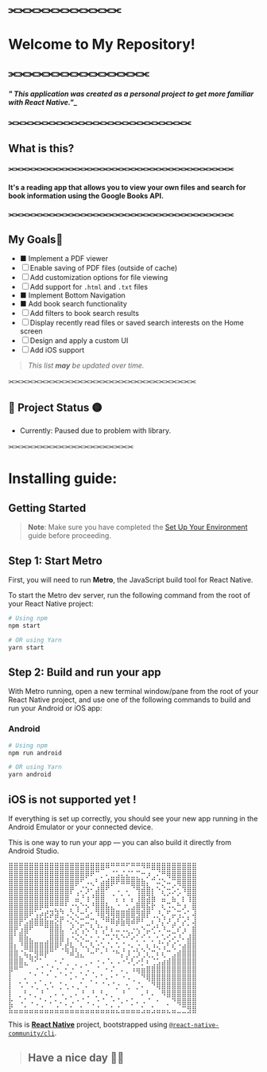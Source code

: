 ## ⫘⫘⫘⫘⫘⫘⫘⫘⫘⫘⫘⫘
# Welcome to My Repository!
## ⫘⫘⫘⫘⫘⫘⫘⫘⫘⫘⫘⫘⫘⫘⫘

#### ___" This application was created as a personal project to get more familiar with **React Native**."____
### ⫘⫘⫘⫘⫘⫘⫘⫘⫘⫘⫘⫘⫘⫘⫘⫘⫘⫘⫘⫘⫘⫘⫘⫘⫘
## What is this?
#### ⫘⫘⫘⫘⫘⫘⫘⫘⫘⫘⫘⫘⫘⫘⫘⫘⫘⫘⫘⫘⫘⫘⫘⫘⫘⫘⫘⫘⫘⫘⫘⫘⫘⫘⫘⫘
#### It's a reading app that allows you to view your own files and search for book information using the **Google Books API**.
#### ⫘⫘⫘⫘⫘⫘⫘⫘⫘⫘⫘⫘⫘⫘⫘⫘⫘⫘⫘⫘⫘⫘⫘⫘⫘⫘⫘⫘⫘⫘⫘⫘⫘⫘⫘⫘

## My Goals📜

- ■ Implement a PDF viewer
- ☐ Enable saving of PDF files (outside of cache)
- ☐ Add customization options for file viewing
- ☐ Add support for `.html` and `.txt` files
- ■ Implement Bottom Navigation
- ■ Add book search functionality
- ☐ Add filters to book search results
- ☐ Display recently read files or saved search interests on the Home screen
- ☐ Design and apply a custom UI
- ☐ Add iOS support

> _This list **may** be updated over time._

⫘⫘⫘⫘⫘⫘⫘⫘⫘⫘⫘⫘⫘⫘⫘⫘⫘⫘⫘⫘⫘⫘⫘⫘⫘⫘⫘⫘⫘⫘
## 🚧 Project Status 🟡

- Currently: Paused due to problem with library.

⫘⫘⫘⫘⫘⫘⫘⫘⫘⫘⫘⫘⫘⫘⫘⫘⫘⫘⫘⫘


# Installing guide:

## Getting Started

> **Note**: Make sure you have completed the [Set Up Your Environment](https://reactnative.dev/docs/set-up-your-environment) guide before proceeding.

## Step 1: Start Metro

First, you will need to run **Metro**, the JavaScript build tool for React Native.

To start the Metro dev server, run the following command from the root of your React Native project:

```sh
# Using npm
npm start

# OR using Yarn
yarn start
```

## Step 2: Build and run your app

With Metro running, open a new terminal window/pane from the root of your React Native project, and use one of the following commands to build and run your Android or iOS app:

### Android

```sh
# Using npm
npm run android

# OR using Yarn
yarn android
```

## iOS is not supported yet !

If everything is set up correctly, you should see your new app running in the Android Emulator or your connected device.

This is one way to run your app — you can also build it directly from Android Studio.



<pre>⣿⣿⣿⣿⣿⣿⣿⣿⣿⣿⣿⣿⣿⣿⣿⣿⣿⣿⣿⠿⠛⠛⠛⠋⠛⠛⠻⠿⣿⣿⣿⣿⣿⣿⣿⣿⣿
⣿⣿⣿⣿⣿⣿⣿⣿⣿⣿⣿⣿⣿⣿⣿⡿⠟⠉⡀⠄⣈⣡⣌⣌⣁⡉⠒⡰⢀⠌⠛⢿⣿⣿⣿⣿⣿
⣿⣿⣿⣿⣿⣿⣿⣿⣿⣿⣿⣿⣿⡿⠋⠠⢄⠃⣴⣾⡿⠟⠿⠿⣿⣿⣷⡄⠉⠬⡑⠤⢉⢿⣿⣿⣿
⣿⣿⣿⣿⣿⣿⣿⣿⣿⣿⣿⣿⡟⢀⠌⡱⠂⣼⣿⠋⠀⠠⠀⠄⠈⢻⣾⣿⡆⠑⡌⢒⡡⢂⠹⣿⣿
⣿⣿⣿⣿⣿⣿⣿⣿⣿⣿⣿⣿⠀⣬⠘⢰⠘⣿⣿⠀⠈⡄⢡⠈⡄⢸⣿⣽⣷⠀⣬⠁⣦⠁⡆⢹⣿
⣿⣿⣿⣿⣿⣿⡿⠿⠛⡛⡛⠃⡐⢢⠑⡢⠘⣿⣿⣧⣄⠐⠀⢂⣠⣿⢿⣯⡗⠀⢆⠩⢄⠓⡰⠀⣿
⣿⣿⣿⣿⠟⢡⡴⣞⡽⣽⣙⠠⡑⢌⠒⣡⠂⠹⣿⣻⢿⣿⣿⣿⣿⣻⣿⡟⢀⡘⢄⠋⡤⢩⡐⡁⢼
⣿⣿⡟⣡⣾⣿⣿⣷⣶⣕⡏⠐⢌⠢⣉⠤⡉⢆⠈⠛⠿⡾⣷⢿⠾⠟⠃⣀⠆⡘⡌⠜⣠⠃⡔⡁⢼
⣿⡟⣰⣿⠋⠀⠀⠉⣿⣿⣧⠀⢊⡔⢡⠢⠑⡌⢡⠃⠆⠤⠠⢄⡐⢢⠑⡤⢊⠡⠘⠤⣁⠎⡰⠀⣿
⣿⠁⣿⣷⣄⠀⠀⢀⣿⣿⣿⢠⠐⢌⠢⣁⠂⡐⠠⠉⠌⠣⠑⠊⠔⡁⢊⠐⡀⢂⠡⢊⠔⡘⠄⣼⣿
⣿⡆⠘⣿⣿⣿⣿⣿⣿⡿⢃⣞⢧⡀⠣⢄⠣⣐⠡⡈⠄⠡⢈⠐⠄⡐⡀⢆⠰⢌⢡⠃⢎⠐⣴⣿⣿
⣿⣿⡈⢦⣍⣻⠿⡟⠉⠀⠀⠙⠾⣱⣄⠈⠒⠁⠂⠁⠈⠓⡌⡸⢈⡱⢈⢆⡉⠆⢆⠉⣠⣾⣿⣿⣿
⣿⣿⣿⣄⠙⠊⠁⢀⠀⠂⠌⢀⠀⡀⠀⡀⠄⠐⠠⠈⠄⠠⠐⠡⢃⠔⡃⠆⢈⣡⣴⣾⣿⣿⣿⣿⣿
⡿⠛⠉⠀⡀⠐⢈⠀⠌⠐⡀⠂⡐⠀⡁⠠⢀⠈⠀⠂⠌⠀⠄⡀⠰⢶⣶⣿⣿⣿⣿⣿⣿⣿⣿⣿⣿
⡇⠀⠀⠄⠀⠁⡀⠈⠀⠂⠀⠁⠄⠂⠠⠁⡀⠂⠁⠄⠂⠁⠐⠠⢀⠀⠙⢿⣿⣿⣿⣿⣿⣿⣿⣿⣿
⡇⠀⠡⠈⠠⢁⠀⢂⠡⠀⡁⢂⠠⢀⠁⠄⠀⠁⠈⠐⠈⡐⠀⢂⠀⡈⠄⠀⠙⢿⣿⣿⣿⣿⣿⣿⣿
⡇⠀⡀⠃⠄⡀⠘⠀⡀⠄⠠⠀⡀⠄⠘⢀⠘⡀⠃⠄⡀⠀⠘⠀⠀⠀⠄⠃⠄⠀⠻⣿⣿⣿⣿⣿⣿
⣗⠀⠠⠁⠠⢀⠁⠂⠄⠂⠄⡁⠠⠐⠈⠠⢀⠐⠈⡀⠐⠈⠄⠂⡁⠄⠠⠈⠀⠂⠀⡀⠙⢿⣿⣿⣿
⣯⣤⣤⣥⣤⣤⣬⣤⣤⣬⣤⣤⣥⣤⣥⣤⣤⣬⣤⣤⣥⣌⣤⣤⣤⣤⣡⣤⣡⣤⣤⣄⣤⣀⣉⣻⣿</pre>
This is [**React Native**](https://reactnative.dev) project, bootstrapped using [`@react-native-community/cli`](https://github.com/react-native-community/cli).

> ## Have a nice day 👋😊
